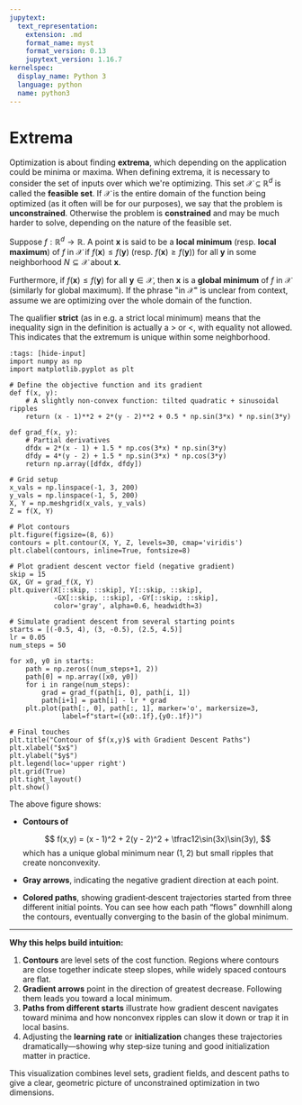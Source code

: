 ```yaml
---
jupytext:
  text_representation:
    extension: .md
    format_name: myst
    format_version: 0.13
    jupytext_version: 1.16.7
kernelspec:
  display_name: Python 3
  language: python
  name: python3
---
```

# Extrema

Optimization is about finding **extrema**, which depending on the
application could be minima or maxima. When defining extrema, it is
necessary to consider the set of inputs over which we're optimizing.
This set $\mathcal{X} \subseteq \mathbb{R}^d$ is called the **feasible
set**. If $\mathcal{X}$ is the entire domain of the function being
optimized (as it often will be for our purposes), we say that the
problem is **unconstrained**. Otherwise the problem is **constrained**
and may be much harder to solve, depending on the nature of the feasible
set.

Suppose $f : \mathbb{R}^d \to \mathbb{R}$.
A point $\mathbf{x}$ is said to be a **local minimum** (resp. **local maximum**) of $f$ in
$\mathcal{X}$ if $f(\mathbf{x}) \leq f(\mathbf{y})$ (resp. $f(\mathbf{x}) \geq f(\mathbf{y})$) for all $\mathbf{y}$ in some neighborhood $N \subseteq \mathcal{X}$ about $\mathbf{x}$.

Furthermore, if $f(\mathbf{x}) \leq f(\mathbf{y})$ for all $\mathbf{y} \in \mathcal{X}$, then $\mathbf{x}$ is a **global minimum** of $f$ in $\mathcal{X}$ (similarly for global maximum). If the phrase "in $\mathcal{X}$" is unclear from context, assume we are optimizing
over the whole domain of the function.

The qualifier **strict** (as in e.g. a strict local minimum) means that the inequality sign in the definition is actually a $>$ or $<$, with equality not allowed. This indicates that the extremum is unique within some neighborhood.

```{code-cell} ipython3
:tags: [hide-input]
import numpy as np
import matplotlib.pyplot as plt

# Define the objective function and its gradient
def f(x, y):
    # A slightly non-convex function: tilted quadratic + sinusoidal ripples
    return (x - 1)**2 + 2*(y - 2)**2 + 0.5 * np.sin(3*x) * np.sin(3*y)

def grad_f(x, y):
    # Partial derivatives
    dfdx = 2*(x - 1) + 1.5 * np.cos(3*x) * np.sin(3*y)
    dfdy = 4*(y - 2) + 1.5 * np.sin(3*x) * np.cos(3*y)
    return np.array([dfdx, dfdy])

# Grid setup
x_vals = np.linspace(-1, 3, 200)
y_vals = np.linspace(-1, 5, 200)
X, Y = np.meshgrid(x_vals, y_vals)
Z = f(X, Y)

# Plot contours
plt.figure(figsize=(8, 6))
contours = plt.contour(X, Y, Z, levels=30, cmap='viridis')
plt.clabel(contours, inline=True, fontsize=8)

# Plot gradient descent vector field (negative gradient)
skip = 15
GX, GY = grad_f(X, Y)
plt.quiver(X[::skip, ::skip], Y[::skip, ::skip],
           -GX[::skip, ::skip], -GY[::skip, ::skip],
           color='gray', alpha=0.6, headwidth=3)

# Simulate gradient descent from several starting points
starts = [(-0.5, 4), (3, -0.5), (2.5, 4.5)]
lr = 0.05
num_steps = 50

for x0, y0 in starts:
    path = np.zeros((num_steps+1, 2))
    path[0] = np.array([x0, y0])
    for i in range(num_steps):
        grad = grad_f(path[i, 0], path[i, 1])
        path[i+1] = path[i] - lr * grad
    plt.plot(path[:, 0], path[:, 1], marker='o', markersize=3,
             label=f"start=({x0:.1f},{y0:.1f})")

# Final touches
plt.title("Contour of $f(x,y)$ with Gradient Descent Paths")
plt.xlabel("$x$")
plt.ylabel("$y$")
plt.legend(loc='upper right')
plt.grid(True)
plt.tight_layout()
plt.show()
```
The above figure shows:

- **Contours of**  

  $$
    f(x,y) = (x - 1)^2 + 2(y - 2)^2 + \tfrac12\sin(3x)\sin(3y),
  $$
  which has a unique global minimum near $(1,2)$ but small ripples that create nonconvexity.

- **Gray arrows**, indicating the negative gradient direction at each point.

- **Colored paths**, showing gradient‑descent trajectories started from three different initial points. You can see how each path “flows” downhill along the contours, eventually converging to the basin of the global minimum.

---

**Why this helps build intuition:**

1. **Contours** are level sets of the cost function. Regions where contours are close together indicate steep slopes, while widely spaced contours are flat.
2. **Gradient arrows** point in the direction of greatest decrease. Following them leads you toward a local minimum.
3. **Paths from different starts** illustrate how gradient descent navigates toward minima and how nonconvex ripples can slow it down or trap it in local basins.
4. Adjusting the **learning rate** or **initialization** changes these trajectories dramatically—showing why step‑size tuning and good initialization matter in practice.

This visualization combines level sets, gradient fields, and descent paths to give a clear, geometric picture of unconstrained optimization in two dimensions.
